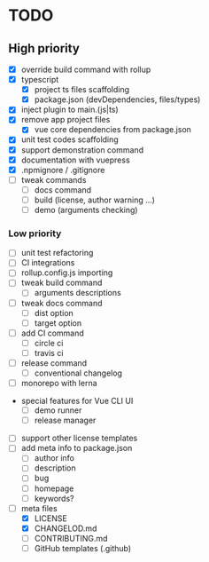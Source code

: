 # TODO

## High priority
- [x] override build command with rollup
- [x] typescript
  - [x] project ts files scaffolding
  - [x] package.json (devDependencies, files/types)
- [x] inject plugin to main.(js|ts)
- [x] remove app project files
  - [x] vue core dependencies from package.json
- [x] unit test codes scaffolding
- [x] support demonstration command
- [x] documentation with vuepress
- [x] .npmignore / .gitignore
- [ ] tweak commands
  - [ ] docs command
  - [ ] build (license, author warning ...)
  - [ ] demo (arguments checking)

### Low priority
- [ ] unit test refactoring
- [ ] CI integrations
- [ ] rollup.config.js importing
- [ ] tweak build command
  - [ ] arguments descriptions
- [ ] tweak docs command
  - [ ] dist option
  - [ ] target option
- [ ] add CI command
  - [ ] circle ci
  - [ ] travis ci
- [ ] release command
  - [ ] conventional changelog
- [ ] monorepo with lerna
- special features for Vue CLI UI
  - [ ] demo runner
  - [ ] release manager
- [ ] support other license templates
- [ ] add meta info to package.json
  - [ ] author info
  - [ ] description
  - [ ] bug
  - [ ] homepage
  - [ ] keywords?
- [ ] meta files
  - [x] LICENSE
  - [x] CHANGELOD.md
  - [ ] CONTRIBUTING.md
  - [ ] GitHub templates (.github)
